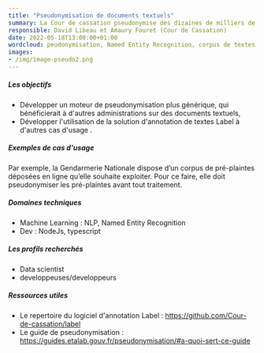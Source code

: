 ```yaml
---
title: "Pseudonymisation de documents textuels"
summary: La Cour de cassation pseudonymise des dizaines de milliers de décisions de justice par an qu’elle publie en open data et a développé un logiciel d’annotation complet (nommé Label) qui utilise son propre moteur de pseudonymisation. La Cour de cassation développe un logiciel d’annotation pour pseudonymiser ces documents et propose de partager méthode et outils à d’autres administrations !
responsible: David Libeau et Amaury Fouret (Cour de Cassation)
date: 2022-05-18T13:00:00+01:00
wordcloud: peudonymisation, Named Entity Recognition, corpus de textes, annotation, open data 
images: 
- /img/image-pseudo2.png
---
```




##### Les objectifs 
* Développer un moteur de pseudonymisation plus générique, qui bénéficierait à d'autres administrations sur des documents textuels,
* Développer l'utilisation de la solution d'annotation de textes Label à d'autres cas d'usage .

##### Exemples de cas d'usage
Par exemple, la Gendarmerie Nationale dispose d’un corpus de pré-plaintes déposées en ligne qu’elle souhaite exploiter. Pour ce faire, elle doit pseudonymiser les pré-plaintes avant tout traitement.

##### Domaines techniques 
* Machine Learning : NLP, Named Entity Recognition
* Dev : NodeJs, typescript

##### Les profils recherchés
* Data scientist
* developpeuses/developpeurs

##### Ressources utiles  
* Le repertoire du logiciel d'annotation Label : https://github.com/Cour-de-cassation/label 
* Le guide de pseudonymisation : https://guides.etalab.gouv.fr/pseudonymisation/#a-quoi-sert-ce-guide 


